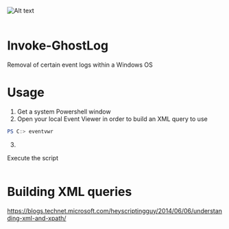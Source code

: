 ![Alt text](https://github.com/WiredPulse/Invoke-GhostLog/blob/master/Images/Header.png?raw=true "Optional Title")<br>
<br>

# Invoke-GhostLog
Removal of certain event logs within a Windows OS

# Usage <br>
1. Get a system Powershell window <br>
2. Open your local Event Viewer in order to build an XML query to use
```powershell
PS C:> eventvwr
```
3. 

Execute the script <br>
```powershell

```

# Building XML queries
https://blogs.technet.microsoft.com/heyscriptingguy/2014/06/06/understanding-xml-and-xpath/


